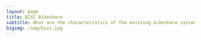 ```yaml
---
layout: page
title: BIXI Bikeshare
subtitle: What are the characteristics of the existing bikeshare system?
bigimg: /img/bixi.jpg
---
```



